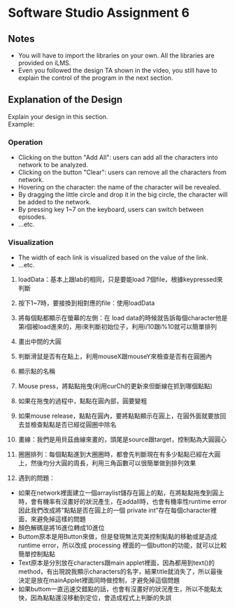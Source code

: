 # Software Studio Assignment 6

## Notes
+ You will have to import the libraries on your own. All the libraries are provided on iLMS.
+ Even you followed the design TA shown in the video, you still have to explain the control of the program in the next section.

## Explanation of the Design
Explain your design in this section.  
Example:
### Operation
+ Clicking on the button "Add All": users can add all the characters into network to be analyzed.
+ Clicking on the button "Clear": users can remove all the characters from network.
+ Hovering on the character: the name of the character will be revealed.
+ By dragging the little circle and drop it in the big circle, the character will be added to the network.
+ By pressing key 1~7 on the keyboard, users can switch between episodes.
+ ...etc.

### Visualization
+ The width of each link is visualized based on the value of the link.
+ ...etc.
1.	loadData：基本上跟lab的相同，只是要能load 7個file，根據keypressed來判斷
2.	按下1~7時，要接換到相對應的file：使用loadData
3.	將每個點都顯示在螢幕的左側：在 load data的時候就告訴每個character他是第i個被load進來的，用i來判斷初始位子，利用i/10跟i%10就可以簡單排列
4.	畫出中間的大圓
5.	判斷滑鼠是否有在點上，利用mouseX跟mouseY來檢查是否有在圓圈內
6.	顯示點的名稱
7.	Mouse press，將點點拖曳(利用curCh的更新來但斷線在抓到哪個點點)
8.	如果在拖曳的過程中，點點在圓內部，圓要變粗
9.	如果mouse release，點點在圓內，要將點點顯示在圓上，在圓外面就要放回去並檢查點點是否已經從圓圈中除名
10.	畫線：我們是用貝茲曲線來畫的，頭尾是source跟target，控制點為大圓圓心
11. 圈圈排列：每個點點進到大圈圈時，都會先判斷現在有多少點點已經在大圓上，然後均分大圓的周長，利用三角函數可以很簡單做到排列效果	


12.	遇到的問題：
+	如果在network裡面建立一個arraylist儲存在圓上的點，在將點點拖曳到圓上時，會有機率有沒畫好的狀況產生，在addall時，也會有機率性runtime error因此我們改成將”點點是否在圓上的一個 private int”存在每個character裡面，來避免掉這樣的問題
+	顏色解碼是將16進位轉成10進位
+	Buttom原本是用Button來做，但是發現無法完美控制點點的移動或是造成runtime error，所以改成 processing 裡面的一個button的功能，就可以比較簡單控制點點
+	Text原本是分別放在characters跟main applet裡面，因為都用到text()的method，有出現說我顯示characters的名字，結果title就消失了，所以最後決定是放在mainApplet裡面同時做控制，才避免掉這個問題
+	如果buttom一直迅速交錯點的話，也會有沒畫好的狀況產生，所以不能點太快，因為點點還沒移動到定位，會造成程式上判斷的失誤
